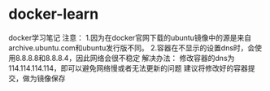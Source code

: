 # docker-learn
docker学习笔记
注意：
  1.因为在docker官网下载的ubuntu镜像中的源是来自archive.ubuntu.com和ubuntu发行版不同。
  2.容器在不显示的设置dns时，会使用8.8.8.8和8.8.8.4，因此网络会很不稳定
解决办法：
  修改容器的dns为114.114.114.114，即可以避免网络慢或者无法更新的问题
  建议将修改好的容器提交，做为镜像保存
